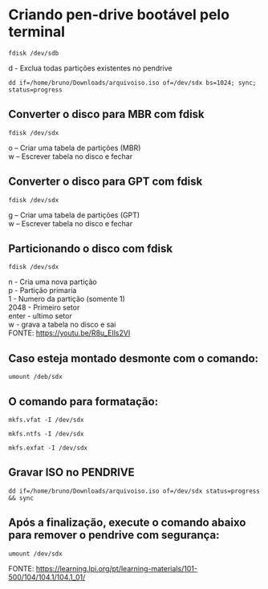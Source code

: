 <h1>Criando pen-drive bootável pelo terminal</h2>

```shell
fdisk /dev/sdb

```

d - Exclua todas partições existentes no pendrive

```shell
dd if=/home/bruno/Downloads/arquivoiso.iso of=/dev/sdx bs=1024; sync; status=progress

```


<h2>Converter o disco para MBR com fdisk</h2>

```shell
fdisk /dev/sdx

```

o – Criar uma tabela de partições (MBR) <br>
w – Escrever tabela no disco e fechar


<h2>Converter o disco para GPT com fdisk</h2>

```shell
fdisk /dev/sdx

```

g – Criar uma tabela de partições (GPT) <br>
w – Escrever tabela no disco e fechar


<h2>Particionando o disco com fdisk</h2>

```shell
fdisk /dev/sdx

```

n - Cria uma nova partição <br>
p - Partição primaria <br>
1 - Numero da partição (somente 1) <br>
2048 - Primeiro setor <br>
enter - ultimo setor <br>
w - grava a tabela no disco e sai <br>
FONTE: https://youtu.be/R8u_EIls2VI


<h2>Caso esteja montado desmonte com o comando:</h2>

```shell
umount /deb/sdx

```


<h2>O comando para formatação:</h2>

```shell
mkfs.vfat -I /dev/sdx

```

```shell
mkfs.ntfs -I /dev/sdx

```

```shell
mkfs.exfat -I /dev/sdx

```


<h2>Gravar ISO no PENDRIVE</h2>

```shell
dd if=/home/bruno/Downloads/arquivoiso.iso of=/dev/sdx status=progress && sync

```


<h2>Após a finalização, execute o comando abaixo para remover o pendrive com segurança:</h2>

```shell
umount /dev/sdx

```

FONTE: https://learning.lpi.org/pt/learning-materials/101-500/104/104.1/104.1_01/
